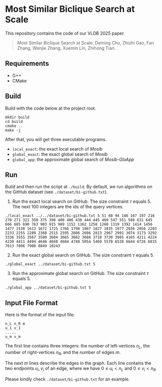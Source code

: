 # Most Similar Biclique Search at Scale

This repository contains the code of our VLDB 2025 paper.

> Most Similar Biclique Search at Scale. Deming Chu, Zhizhi Gao, Fan Zhang, Wenjie Zhang, Xuemin Lin, Zhihong Tian.



## Requirements

- G++
- CMake

## Build


Build with the code below at the project root.

``` shell
mkdir build
cd build
cmake ..
make -j
```

After that, you will get three executable programs.

- `local_exact`: the exact local search of *Mosib*
- `global_exact`: the exact global search of *Mosib*
- `global_app`: the approximate global search of *Mosib-GloApp*

## Run
Build and then run the script at `./build`. By default, we run algorithms on the GitHub dataset (see `./dataset/bi-github.txt`).

1. Run the exact local search on GitHub. The size constraint $\tau$ equals 5. The next 100 integers are the ids of the query vertices.
```
./local_exact ../../dataset/bi-github.txt 5 51 68 94 146 167 197 216 270 271 321 350 375 398 400 406 430 444 445 469 547 551 588 631 645 666 685 690 763 903 915 989 1152 1162 1258 1260 1319 1392 1414 1456 1477 1538 1613 1671 1725 1766 1798 1807 1827 1835 1977 2036 2056 2203 2233 2255 2289 2388 2515 2595 2606 2686 2813 2967 2991 3074 3173 3292 3336 3555 3567 3580 3604 3665 3682 3688 3718 3730 3985 4165 4211 4224 4230 4411 4494 4646 4668 4684 4748 5054 5469 5570 6538 6644 6726 6815 7613 7806 7908 8849 10243
```

2. Run the exact global search on GitHub. The size constraint $\tau$ equals 5.
```
./global_exact ../dataset/bi-github.txt 5
```

3. Run the approximate global search on GitHub. The size constraint $\tau$ equals 5.
```
./global_app ../dataset/bi-github.txt 5
```

## Input File Format

Here is the format of the input file:
```
n_L n_R m
u_1 v_1
.....
u_m v_m
```

The first line contains three integers: the number of left-vertices $n_L$, the number of right-vertices $n_R$, and the number of edges $m$.

The next $m$ lines describe the edges in the graph.
Each line contains the two endpoints $u_i,v_i$ of an edge, where we have $0\leq u_i\lt n_L$ and $0 \leq v_i \lt n_R$.


Please kindly check `./dataset/bi-github.txt` for an example.